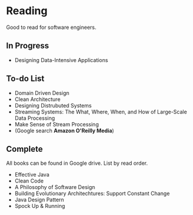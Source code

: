 # Reading
Good to read for software engineers.

## In Progress
- Designing Data-Intensive Applications

## To-do List
  - Domain Driven Design
  - Clean Architecture
  - Designing Distrubuted Systems
  - Streaming Systems: The What, Where, When, and How of Large-Scale Data Processing
  - Make Sense of Stream Processing
  - (Google search **Amazon O'Reilly Media**)

## Complete
All books can be found in Google drive. List by read order.
- Effective Java
- Clean Code
- A Philosophy of Software Design
- Building Evolutionary Architechtures: Support Constant Change
- Java Design Pattern
- Spock Up & Running
